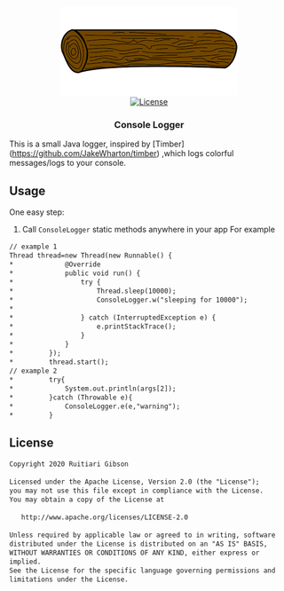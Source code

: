 

<p align="center">
   <a><img src="https://github.com/RuitiariGibson/ConsoleLogger/blob/master/log.png"/><a/><br>
      <a href="https://opensource.org/licenses/Apache-2.0"><img alt="License" src="https://img.shields.io/badge/License-Apache%202.0-blue.svg"/></a>

  <h3 align="center">Console Logger</h3>

This is a small Java logger, inspired by [Timber] (https://github.com/JakeWharton/timber) ,which logs colorful messages/logs to your console.

Usage
-----

One easy step:

 1. Call `ConsoleLogger` static methods anywhere in your app
 For example
 
 ```
 // example 1
 Thread thread=new Thread(new Runnable() {
 *             @Override
 *             public void run() {
 *                 try {
 *                     Thread.sleep(10000);
 *                     ConsoleLogger.w("sleeping for 10000");
 *
 *                 } catch (InterruptedException e) {
 *                     e.printStackTrace();
 *                 }
 *             }
 *         });
 *         thread.start();
 // example 2
 *         try{
 *             System.out.println(args[2]);
 *         }catch (Throwable e){
 *             ConsoleLogger.e(e,"warning");
 *         }
 ```
 
 License
-------

    Copyright 2020 Ruitiari Gibson

    Licensed under the Apache License, Version 2.0 (the "License");
    you may not use this file except in compliance with the License.
    You may obtain a copy of the License at

       http://www.apache.org/licenses/LICENSE-2.0

    Unless required by applicable law or agreed to in writing, software
    distributed under the License is distributed on an "AS IS" BASIS,
    WITHOUT WARRANTIES OR CONDITIONS OF ANY KIND, either express or implied.
    See the License for the specific language governing permissions and
    limitations under the License.
 

